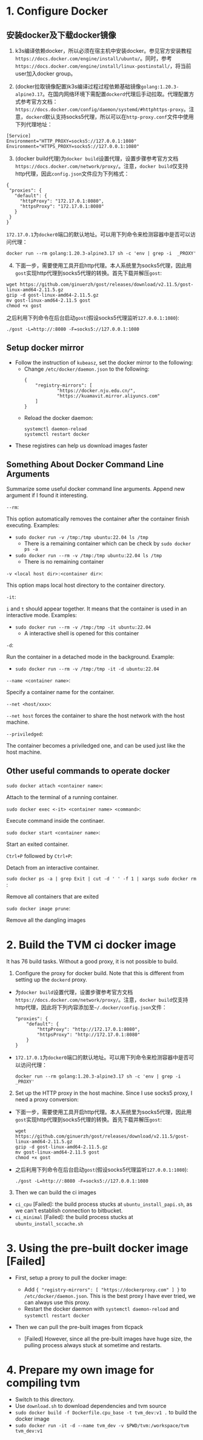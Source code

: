 # 1. Configure Docker

## 安装docker及下载docker镜像

1. k3s编译依赖docker，所以必须在宿主机中安装docker。参见官方安装教程`https://docs.docker.com/engine/install/ubuntu/`。同时，参考`https://docs.docker.com/engine/install/linux-postinstall/`，将当前user加入docker group。

2. (docker拉取镜像配置)k3s编译过程过程依赖基础镜像`golang:1.20.3-alpine3.17`。在国内网络环境下需配置`dockerd`代理后手动拉取。代理配置方式参考官方文档：`https://docs.docker.com/config/daemon/systemd/#httphttps-proxy`。注意，`dockerd`默认支持socks5代理，所以可以在`http-proxy.conf`文件中使用下列代理地址：
```shell
[Service]
Environment="HTTP_PROXY=socks5://127.0.0.1:1080"
Environment="HTTPS_PROXY=socks5://127.0.0.1:1080"
```

3. (docker build代理)为`docker build`设置代理，设置步骤参考官方文档`https://docs.docker.com/network/proxy/`。注意，`docker build`仅支持http代理，因此`config.json`文件应为下列格式：
```shell
{
 "proxies": {
   "default": {
     "httpProxy": "172.17.0.1:8080",
     "httpsProxy": "172.17.0.1:8080"
   }
 }
}
```
`172.17.0.1`为`docker0`端口的默认地址。可以用下列命令来检测容器中是否可以访问代理：
```shell
docker run --rm golang:1.20.3-alpine3.17 sh -c 'env | grep -i  _PROXY'
```

4. 下面一步，需要使用工具开启http代理。本人系统里为socks5代理，因此用`gost`实现http代理到socks5代理的转换。首先下载并解压`gost`:
```shell
wget https://github.com/ginuerzh/gost/releases/download/v2.11.5/gost-linux-amd64-2.11.5.gz
gzip -d gost-linux-amd64-2.11.5.gz
mv gost-linux-amd64-2.11.5 gost
chmod +x gost
```

之后利用下列命令在后台启动`gost`(假设socks5代理监听`127.0.0.1:1080`):
```shell
./gost -L=http://:8080 -F=socks5://127.0.0.1:1080
```

## Setup docker mirror

- Follow the instruction of `kubeasz`, set the docker mirror to the following:
  - Change `/etc/docker/daemon.json` to the following:
    ```shell
    {
        "registry-mirrors": [
                "https://docker.nju.edu.cn/",
                "https://kuamavit.mirror.aliyuncs.com"
        ]
    }
    ```
  - Reload the docker daemon:
    ```shell
    systemctl daemon-reload
    systemctl restart docker
    ```
- These registires can help us download images faster

## Something About Docker Command Line Arguments

Summarize some useful docker command line arguments. Append new argument if I found it interesting.


`--rm`:

This option automatically removes the container after the container finish executing. Examples:
- `sudo docker run -v /tmp:/tmp ubuntu:22.04 ls /tmp` 
  - There is a remaining container which can be check by `sudo docker ps -a`
- `sudo docker run --rm -v /tmp:/tmp ubuntu:22.04 ls /tmp`
  - There is no remaining container

`-v <local host dir>:<container dir>`:

This option maps local host directory to the container directory.

`-it`:

`i` and `t` should appear together. It means that the container is used in an interactive mode. Examples:
- `sudo docker run --rm -v /tmp:/tmp -it ubuntu:22.04`
  - A interactive shell is opened for this container

`-d`:

Run the container in a detached mode in the background.
Example:
- `sudo docker run --rm -v /tmp:/tmp -it -d ubuntu:22.04`

`--name <container name>`:

Specify a container name for the container.

`--net <host/xxx>`:

`--net host` forces the container to share the host network with the host machine.

`--priviledged`:

The container becomes a priviledged one, and can be used just like the host machine.

## Other useful commands to operate docker

`sudo docker attach <container name>`:

Attach to the terminal of a running container.

`sudo docker exec <-it> <container name> <command>`:

Execute command inside the continaer.

`sudo docker start <container name>`:

Start an exited container.

`Ctrl+P` followed by `Ctrl+P`:

Detach from an interactive container.

`sudo docker ps -a | grep Exit | cut -d ' ' -f 1 | xargs sudo docker rm
`:

Remove all containers that are exited

`sudo docker image prune`:

Remove all the dangling images

# 2. Build the TVM ci docker image

It has 76 build tasks. Without a good proxy, it is not possible to build. 

1. Configure the proxy for docker build. Note that this is different from setting up the `dockerd` proxy.

- 为`docker build`设置代理，设置步骤参考官方文档`https://docs.docker.com/network/proxy/`。注意，`docker build`仅支持http代理，因此将下列内容添加至`~/.docker/config.json`文件：
    ```shell
    "proxies": {
        "default": {
            "httpProxy": "http://172.17.0.1:8080",
            "httpsProxy": "http://172.17.0.1:8080"
        }
    }
    ```
- `172.17.0.1`为`docker0`端口的默认地址。可以用下列命令来检测容器中是否可以访问代理：
    ```shell
    docker run --rm golang:1.20.3-alpine3.17 sh -c 'env | grep -i  _PROXY'
    ```

2. Set up the HTTP proxy in the host machine. Since I use socks5 proxy, I need a proxy conversion:

- 下面一步，需要使用工具开启http代理。本人系统里为socks5代理，因此用`gost`实现http代理到socks5代理的转换。首先下载并解压`gost`:
    ```shell
    wget https://github.com/ginuerzh/gost/releases/download/v2.11.5/gost-linux-amd64-2.11.5.gz
    gzip -d gost-linux-amd64-2.11.5.gz
    mv gost-linux-amd64-2.11.5 gost
    chmod +x gost
    ```

- 之后利用下列命令在后台启动`gost`(假设socks5代理监听`127.0.0.1:1080`):
    ```shell
    ./gost -L=http://:8080 -F=socks5://127.0.0.1:1080
    ```

3. Then we can build the ci images
- `ci_cpu` [Failed]: the build process stucks at `ubuntu_install_papi.sh`, as we can't establish connection to bitbucket.
- `ci_minimal` [Failed]:  the build process stucks at `ubuntu_install_sccache.sh`

# 3. Using the pre-built docker image [Failed]

- First, setup a proxy to pull the docker image:
  - Add `{ "registry-mirrors": [ "https://dockerproxy.com" ] }` to `/etc/docker/daemon.json`. This is the best proxy I have ever tried, we can always use this proxy.
  - Restart the docker daemon with `systemctl daemon-reload` and `systemctl restart docker`

- Then we can pull the pre-built images from tlcpack
  - [Failed] However, since all the pre-built images have huge size, the pulling process always stuck at sometime and restarts. 

# 4. Prepare my own image for compiling tvm

- Switch to this directory.
- Use `download.sh` to download dependencies and tvm source
- `sudo docker build -f Dockerfile.cpu_base -t tvm_dev:v1 .` to build the docker image
- `sudo docker run -it -d --name tvm_dev -v $PWD/tvm:/workspace/tvm tvm_dev:v1`
